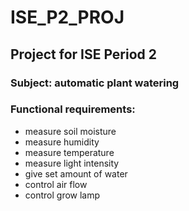 # ISE_P2_PROJ
## Project for ISE Period 2
### Subject: automatic plant watering


### Functional requirements:
- measure soil moisture
- measure humidity
- measure temperature
- measure light intensity
- give set amount of water
- control air flow
- control grow lamp